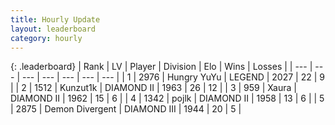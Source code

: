 ```yaml
---
title: Hourly Update
layout: leaderboard
category: hourly
---
```


{: .leaderboard}
| Rank | LV | Player | Division | Elo | Wins | Losses |
| --- | --- | --- | --- | --- | --- | --- |
| <span data-change="0">1</span> | 2976 | <span title="ID: 164871">Hungry YuYu</span> | LEGEND | <span data-change="22">2027</span> | <span data-change="4">22</span> | <span data-change="0">9</span> |
| <span data-change="2">2</span> | 1512 | <span title="ID: 392407">Kunzut1k</span> | DIAMOND II | <span data-change="9">1963</span> | <span data-change="1">26</span> | <span data-change="0">12</span> |
| <span data-change="-1">3</span> | 959 | <span title="ID: 200908">Xaura</span> | DIAMOND II | <span data-change="0">1962</span> | <span data-change="0">15</span> | <span data-change="0">6</span> |
| <span data-change="-1">4</span> | 1342 | <span title="ID: 4783">pojlk</span> | DIAMOND II | <span data-change="-2">1958</span> | <span data-change="1">13</span> | <span data-change="1">6</span> |
| <span data-change="0">5</span> | 2875 | <span title="ID: 370081">Demon Divergent</span> | DIAMOND III | <span data-change="0">1944</span> | <span data-change="0">20</span> | <span data-change="0">5</span> |